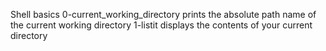 Shell basics
0-current_working_directory prints the absolute path name of the current working directory
1-listit displays the contents of your current directory

